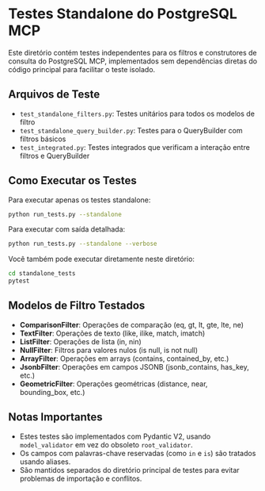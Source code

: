 # Testes Standalone do PostgreSQL MCP

Este diretório contém testes independentes para os filtros e construtores de consulta do PostgreSQL MCP, implementados sem dependências diretas do código principal para facilitar o teste isolado.

## Arquivos de Teste

- `test_standalone_filters.py`: Testes unitários para todos os modelos de filtro
- `test_standalone_query_builder.py`: Testes para o QueryBuilder com filtros básicos
- `test_integrated.py`: Testes integrados que verificam a interação entre filtros e QueryBuilder

## Como Executar os Testes

Para executar apenas os testes standalone:

```bash
python run_tests.py --standalone
```

Para executar com saída detalhada:

```bash
python run_tests.py --standalone --verbose
```

Você também pode executar diretamente neste diretório:

```bash
cd standalone_tests
pytest
```

## Modelos de Filtro Testados

- **ComparisonFilter**: Operações de comparação (eq, gt, lt, gte, lte, ne)
- **TextFilter**: Operações de texto (like, ilike, match, imatch)
- **ListFilter**: Operações de lista (in, nin)
- **NullFilter**: Filtros para valores nulos (is null, is not null)
- **ArrayFilter**: Operações em arrays (contains, contained_by, etc.)
- **JsonbFilter**: Operações em campos JSONB (jsonb_contains, has_key, etc.)
- **GeometricFilter**: Operações geométricas (distance, near, bounding_box, etc.)

## Notas Importantes

- Estes testes são implementados com Pydantic V2, usando `model_validator` em vez do obsoleto `root_validator`.
- Os campos com palavras-chave reservadas (como `in` e `is`) são tratados usando aliases.
- São mantidos separados do diretório principal de testes para evitar problemas de importação e conflitos. 